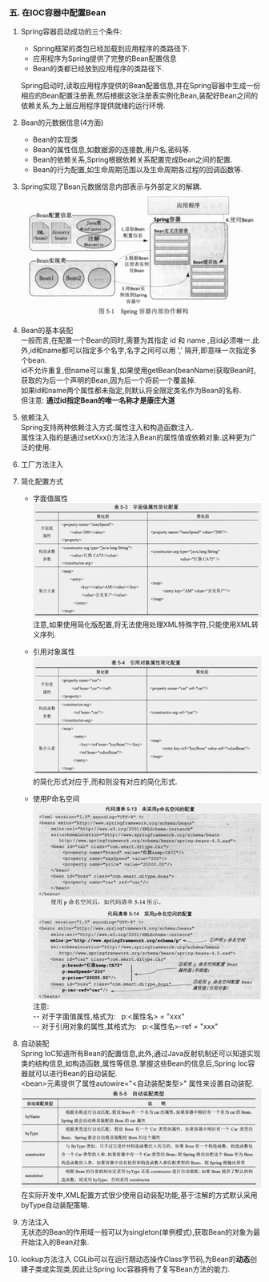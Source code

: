 ### 五. 在IOC容器中配置Bean
1. Spring容器启动成功的三个条件:
    - Spring框架的类包已经加载到应用程序的类路径下.
    - 应用程序为Spring提供了完整的Bean配置信息
    - Bean的类都已经放到应用程序的类路径下.

    Spring启动时,读取应用程序提供的Bean配置信息,并在Spring容器中生成一份相应的Bean配置注册表,然后根据这张注册表实例化Bean,装配好Bean之间的依赖关系,为上层应用程序提供就绪的运行环境.

2. Bean的元数据信息(4方面)
    - Bean的实现类
    - Bean的属性信息,如数据源的连接数,用户名,密码等.
    - Bean的依赖关系,Spring根据依赖关系配置完成Bean之间的配置.
    - Bean的行为配置,如生命周期范围以及生命周期各过程的回调函数等.
3. Spring实现了Bean元数据信息内部表示与外部定义的解耦.  
![Spring容器内部解析](https://raw.githubusercontent.com/HubyLiang/MarkdownPhotos/master/Spring/Spring%E5%AE%B9%E5%99%A8%E5%86%85%E9%83%A8%E5%8D%8F%E4%BD%9C%E8%A7%A3%E6%9E%90.PNG)  
4. Bean的基本装配   
一般而言,在配置一个Bean的同时,需要为其指定 id 和 name ,且id必须唯一.此外,id和name都可以指定多个名字,名字之间可以用 ',' 隔开,即意味一次指定多个bean.   
id不允许重复,但name可以重复,如果使用getBean(beanName)获取Bean时,获取的为后一个声明的Bean,因为后一个将前一个覆盖掉.  
如果id和name两个属性都未指定,则默认将全限定类名作为Bean的名称.  
但注意: **通过id指定Bean的唯一名称才是康庄大道**
5. 依赖注入  
Spring支持两种依赖注入方式:属性注入和构造函数注入.   
属性注入指的是通过setXxx()方法注入Bean的属性值或依赖对象.这种更为广泛的使用.
6. 工厂方法注入  
7. 简化配置方式
   - 字面值属性
   ![](https://github.com/HubyLiang/MarkdownPhotos/raw/master/Spring/%E5%AD%97%E9%9D%A2%E5%80%BC%E5%B1%9E%E6%80%A7%E7%AE%80%E5%8C%96%E9%85%8D%E7%BD%AE.PNG)
   注意,如果使用简化版配置,将无法使用<![CDATA[]]>处理XML特殊字符,只能使用XML转义序列.
   - 引用对象属性
   ![](https://github.com/HubyLiang/MarkdownPhotos/raw/master/Spring/%E5%BC%95%E7%94%A8%E5%AF%B9%E8%B1%A1%E5%B1%9E%E6%80%A7%E7%AE%80%E5%8C%96%E9%85%8D%E7%BD%AE.PNG)
   <ref>的简化形式对应于<ref bean="xxx">,而<ref local="xxx">和<ref parent="xxx">则没有对应的简化形式.

   - 使用P命名空间
   ![](https://github.com/HubyLiang/MarkdownPhotos/raw/master/Spring/%E4%BD%BF%E7%94%A8P%E5%91%BD%E5%90%8D%E7%A9%BA%E9%97%B4.PNG)
   注意:  
   -- 对于字面值属性,格式为: &nbsp; p:<属性名> = "xxx"  
   -- 对于引用对象的属性,其格式为:  &nbsp; p:<属性名>-ref = "xxx"
8. 自动装配  
Spring IoC知道所有Bean的配置信息,此外,通过Java反射机制还可以知道实现类的结构信息,如构造函数,属性等信息.掌握这些Bean的信息后,Spring Ioc容器就可以进行Bean的自动装配.  
\<bean\>元素提供了属性autowire="<自动装配类型>" 属性来设置自动装配.  
![](https://github.com/HubyLiang/MarkdownPhotos/raw/master/Spring/Ioc%E8%87%AA%E5%8A%A8%E8%A3%85%E9%85%8D.PNG)
在实际开发中,XML配置方式很少使用自动装配功能,基于注解的方式默认采用byType自动装配策略.  
9. 方法注入  
无状态的Bean的作用域一般可以为singleton(单例模式),获取Bean的对象为最开始注入的Bean对象.  
10. lookup方法注入
CGLib可以在运行期动态操作Class字节码,为Bean的**动态**创建子类或实现类,因此让Spring Ioc容器拥有了复写Bean方法的能力.
